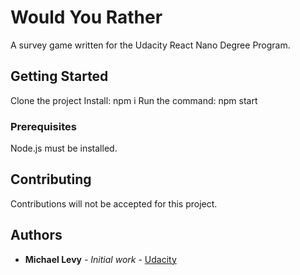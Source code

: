 # Would You Rather

A survey game written for the Udacity React Nano Degree Program.

## Getting Started

Clone the project
Install: npm i
Run the command: npm start

### Prerequisites

Node.js must be installed.

## Contributing

Contributions will not be accepted for this project.

## Authors

* **Michael Levy** - *Initial work* - [Udacity](https://github.com/udacity/reactnd-project-would-you-rather-starter)
